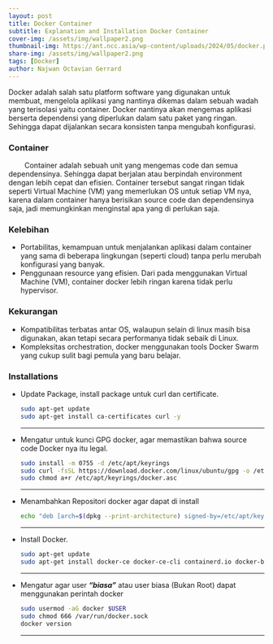 ```yaml
---
layout: post
title: Docker Container
subtitle: Explanation and Installation Docker Container 
cover-img: /assets/img/wallpaper2.png
thumbnail-img: https://ant.ncc.asia/wp-content/uploads/2024/05/docker.png
share-img: /assets/img/wallpaper2.png
tags: [Docker]
author: Najwan Octavian Gerrard
---
```


Docker adalah salah satu platform software yang digunakan untuk membuat, mengelola aplikasi yang nantinya dikemas dalam sebuah wadah yang terisolasi yaitu container. Docker nantinya akan mengemas aplikasi berserta dependensi yang diperlukan dalam satu paket yang ringan. Sehingga dapat dijalankan secara konsisten tanpa mengubah konfigurasi.

### Container

&nbsp;&nbsp;&nbsp;&nbsp;&nbsp;&nbsp;&nbsp;&nbsp;Container adalah sebuah unit yang mengemas code dan semua dependensinya. Sehingga dapat berjalan atau berpindah environment dengan lebih cepat dan efisien. Container tersebut sangat ringan tidak seperti Virtual Machine (VM) yang memerlukan OS untuk setiap VM nya, karena dalam container hanya berisikan source code dan dependensinya saja, jadi memungkinkan menginstal apa yang di perlukan saja.

### Kelebihan

- Portabilitas, kemampuan untuk menjalankan aplikasi dalam container yang sama di beberapa lingkungan (seperti cloud) tanpa perlu merubah konfigurasi yang banyak.
- Penggunaan resource yang efisien. Dari pada menggunakan Virtual Machine (VM), container docker lebih ringan karena tidak perlu hypervisor.
  
### Kekurangan

- Kompatibilitas terbatas antar OS, walaupun selain di linux masih bisa digunakan, akan tetapi secara performanya tidak sebaik di Linux.
- Kompleksitas orchestration, docker menggunakan tools Docker Swarm yang cukup sulit bagi pemula yang baru belajar.

### Installations

- Update Package, install package untuk curl dan certificate.

  ```bash
  sudo apt-get update
  sudo apt-get install ca-certificates curl -y
  ```

  ---
- Mengatur untuk kunci GPG docker, agar memastikan bahwa source code Docker nya itu legal.

  ```bash
  sudo install -m 0755 -d /etc/apt/keyrings
  sudo curl -fsSL https://download.docker.com/linux/ubuntu/gpg -o /etc/apt/keyrings/docker.asc
  sudo chmod a+r /etc/apt/keyrings/docker.asc
  ```
  
  ---
- Menambahkan Repositori docker agar dapat di install

  ```bash
  echo "deb [arch=$(dpkg --print-architecture) signed-by=/etc/apt/keyrings/docker.asc] https://download.docker.com/linux/ubuntu $(. /etc/os-release && echo "$VERSION_CODENAME") stable" | sudo tee /etc/apt/sources.list.d/docker.list > /dev/null
  ```

  ---
- Install Docker.

  ```bash
  sudo apt-get update
  sudo apt-get install docker-ce docker-ce-cli containerd.io docker-buildx-plugin docker-compose-plugin -y
  ```
  
  ---
- Mengatur agar user **_“biasa”_** atau user biasa (Bukan Root) dapat menggunakan perintah docker

  ```bash
  sudo usermod -aG docker $USER
  sudo chmod 666 /var/run/docker.sock
  docker version
  ```
  
  ---
